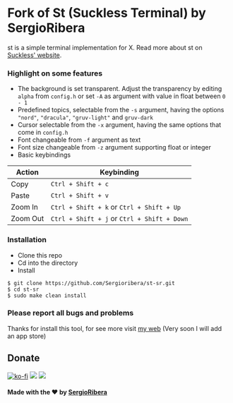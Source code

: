 # Fork of St (Suckless Terminal) by SergioRibera

st is a simple terminal implementation for X. Read more about st on [Suckless' website](http://st.suckless.org).

### Highlight on some features
* The background is set transparent. Adjust the transparency by editing `alpha` from `config.h` or set `-A` as argument with value in float between `0 - 1`
* Predefined topics, selectable from the `-s` argument, having the options `"nord"`, `"dracula"`, `"gruv-light"` and `gruv-dark`
* Cursor selectable from the `-x` argument, having the same options that come in `config.h`
* Font changeable from `-f` argument as text
* Font size changeable from `-z` argument supporting float or integer
* Basic keybindings

Action | Keybinding
------------ | -------------
Copy | `Ctrl + Shift + c`
Paste | `Ctrl + Shift + v`
Zoom In | `Ctrl + Shift + k` or `Ctrl + Shift + Up`
Zoom Out | `Ctrl + Shift + j` or `Ctrl + Shift + Down`

### Installation
* Clone this repo
* Cd into the directory
* Install

```
$ git clone https://github.com/Sergioribera/st-sr.git
$ cd st-sr
$ sudo make clean install
```

### **Please report all bugs and problems**

Thanks for install this tool, for see more visit [my web](https://sergioribera.com) (Very soon I will add an app store)
## Donate
[![ko-fi](https://www.ko-fi.com/img/githubbutton_sm.svg)](https://ko-fi.com/Q5Q321D62)
[![](https://c5.patreon.com/external/logo/become_a_patron_button.png)](https://www.patreon.com/SergioRibera)
[![](https://www.paypalobjects.com/en_US/i/btn/btn_donateCC_LG.gif)](https://paypal.me/SergioRibera)

#### Made with the ❤️ by [SergioRibera](https://sergioribera.com)
